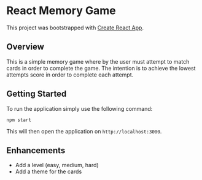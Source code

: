 # React Memory Game

This project was bootstrapped with [Create React App](https://github.com/facebook/create-react-app).

## Overview

This is a simple memory game where by the user must attempt to match cards in order to complete the game. The intention is to achieve the lowest attempts score in order to complete each attempt.

## Getting Started

To run the application simply use the following command:

```
npm start
```

This will then open the application on `http://localhost:3000`.

## Enhancements

- Add a level (easy, medium, hard)
- Add a theme for the cards
